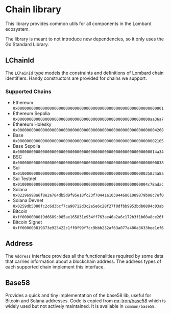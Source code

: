 # Chain library
This library provides common utils for all components in the Lombard ecosystem.

The library is meant to not introduce new dependencies, so it only uses the Go Standard Library.

## LChainId
The `LChainId` type models the constraints and definitions of Lombard chain identifiers. Handy constructors are provided for chains we support.

### Supported Chains

- Ethereum `0x0000000000000000000000000000000000000000000000000000000000000001`
- Ethereum Sepolia `0x0000000000000000000000000000000000000000000000000000000000aa36a7`
- Ethereum Holesky `0x0000000000000000000000000000000000000000000000000000000000004268`
- Base `0x0000000000000000000000000000000000000000000000000000000000002105`
- Base Sepolia `0x0000000000000000000000000000000000000000000000000000000000014a34`
- BSC `0x0000000000000000000000000000000000000000000000000000000000000038`
- Sui `0x0100000000000000000000000000000000000000000000000000000035834a8a`
- Sui Testnet `0x010000000000000000000000000000000000000000000000000000004c78adac`
- Solana `0x02296998a6f8e2a784db5d9f95e18fc23f70441a1039446801089879b08c7ef0`
- Solana Devnet `0x0259db5080fc2c6d3bcf7ca90712d3c2e5e6c28f27f0dfbb9953bdb0894c03ab`
- Bitcoin `0xff0000000019d6689c085ae165831e934ff763ae46a2a6c172b3f1b60a8ce26f`
- Bitcoin Signet `0xff000008819873e925422c1ff0f99f7cc9bbb232af63a077a480a3633bee1ef6`

## Address

The `Address` interface provides all the functionalities required by some data that carries information about a blockchain address. The address types of each supported chain implement this interface.

## Base58

Provides a quick and tiny implementation of the base58 lib, useful for Bitcoin and Solana addresses. Code is copied from [mr-tron/base58](https://github.com/mr-tron/base58) which is widely used but not actively maintained. It is available in `common/base58`.